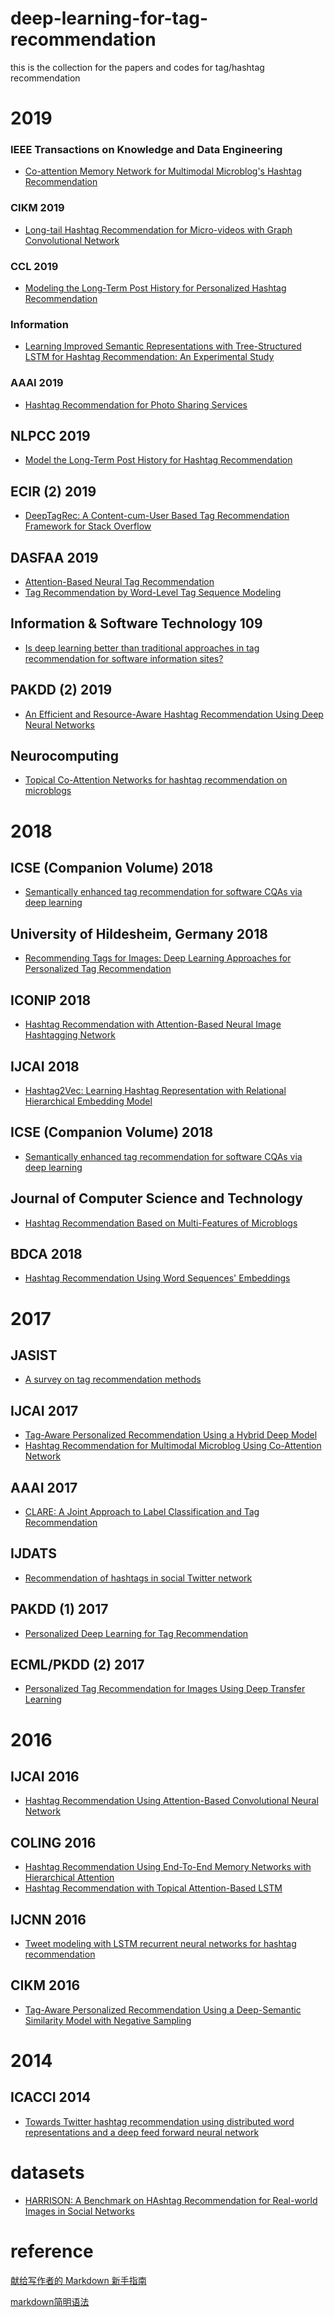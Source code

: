 # deep-learning-for-tag-recommendation
this is the collection for the papers and codes for tag/hashtag recommendation

# 2019

### IEEE Transactions on Knowledge and Data Engineering 

- [Co-attention Memory Network for Multimodal Microblog's Hashtag Recommendation](https://ieeexplore.ieee.org/abstract/document/8784219)

### CIKM 2019

- [Long-tail Hashtag Recommendation for Micro-videos with Graph Convolutional Network](https://dl.acm.org/doi/10.1145/3357384.3357912)

### CCL 2019

- [Modeling the Long-Term Post History for Personalized Hashtag Recommendation](https://link.springer.com/chapter/10.1007%2F978-3-030-32381-3_40)


### Information
- [Learning Improved Semantic Representations with Tree-Structured LSTM for Hashtag Recommendation: An Experimental Study](https://www.mdpi.com/2078-2489/10/4/127)

### AAAI 2019
- [Hashtag Recommendation for Photo Sharing Services](https://aimagazine.org/ojs/index.php/AAAI/article/view/4528)

## NLPCC 2019
- [Model the Long-Term Post History for Hashtag Recommendation](https://link.springer.com/chapter/10.1007%2F978-3-030-32233-5_46)

## ECIR (2) 2019
- [DeepTagRec: A Content-cum-User Based Tag Recommendation Framework for Stack Overflow](https://link.springer.com/chapter/10.1007%2F978-3-030-15719-7_16)

## DASFAA  2019
- [Attention-Based Neural Tag Recommendation](https://link.springer.com/chapter/10.1007%2F978-3-030-18579-4_21)
- [Tag Recommendation by Word-Level Tag Sequence Modeling](https://link.springer.com/chapter/10.1007%2F978-3-030-18590-9_58)

##  Information & Software Technology 109
- [Is deep learning better than traditional approaches in tag recommendation for software information sites?](https://www.sciencedirect.com/science/article/pii/S0950584919300047?via%3Dihub)

## PAKDD (2) 2019
- [An Efficient and Resource-Aware Hashtag Recommendation Using Deep Neural Networks](https://link.springer.com/chapter/10.1007%2F978-3-030-16145-3_12)

## Neurocomputing
- [Topical Co-Attention Networks for hashtag recommendation on microblogs](https://www.sciencedirect.com/science/article/pii/S0925231218314012?via%3Dihub)

# 2018
## ICSE (Companion Volume) 2018
- [Semantically enhanced tag recommendation for software CQAs via deep learning](https://dl.acm.org/citation.cfm?doid=3183440.3194977)

## University of Hildesheim, Germany 2018
- [Recommending Tags for Images: Deep Learning Approaches for Personalized Tag Recommendation](https://hildok.bsz-bw.de/frontdoor/index/index/docId/881)

## ICONIP 2018
- [Hashtag Recommendation with Attention-Based Neural Image Hashtagging Network](https://link.springer.com/chapter/10.1007%2F978-3-030-04179-3_5)

## IJCAI 2018
- [Hashtag2Vec: Learning Hashtag Representation with Relational Hierarchical Embedding Model](https://www.ijcai.org/proceedings/2018/480)

## ICSE (Companion Volume) 2018
- [Semantically enhanced tag recommendation for software CQAs via deep learning](https://dl.acm.org/citation.cfm?doid=3183440.3194977)
## Journal of Computer Science and Technology
- [Hashtag Recommendation Based on Multi-Features of Microblogs](https://link.springer.com/article/10.1007%2Fs11390-018-1851-2)
## BDCA 2018
- [Hashtag Recommendation Using Word Sequences' Embeddings](https://link.springer.com/chapter/10.1007%2F978-3-319-96292-4_11)

# 2017

## JASIST
- [A survey on tag recommendation methods](http://onlinelibrary.wiley.com/doi/10.1002/asi.23736/abstract;jsessionid=FBF97B408AC87EEE815AEA6EF3615A81.f04t02)

##  IJCAI 2017
- [Tag-Aware Personalized Recommendation Using a Hybrid Deep Model](https://www.ijcai.org/proceedings/2017/446)
- [Hashtag Recommendation for Multimodal Microblog Using Co-Attention Network](https://www.ijcai.org/proceedings/2017/478)


## AAAI 2017
- [CLARE: A Joint Approach to Label Classification and Tag Recommendation](https://aaai.org/ocs/index.php/AAAI/AAAI17/paper/view/14239)

##  IJDATS
- [Recommendation of hashtags in social Twitter network](http://www.inderscience.com/offer.php?id=86631)

## PAKDD (1) 2017
- [Personalized Deep Learning for Tag Recommendation](https://link.springer.com/chapter/10.1007%2F978-3-319-57454-7_15)

## ECML/PKDD (2) 2017
- [Personalized Tag Recommendation for Images Using Deep Transfer Learning](https://link.springer.com/chapter/10.1007%2F978-3-319-71246-8_43)

# 2016
## IJCAI 2016
- [Hashtag Recommendation Using Attention-Based Convolutional Neural Network](http://www.ijcai.org/Abstract/16/395)

## COLING 2016
- [Hashtag Recommendation Using End-To-End Memory Networks with Hierarchical Attention](http://aclweb.org/anthology/C/C16/C16-1090.pdf)
- [Hashtag Recommendation with Topical Attention-Based LSTM](http://aclweb.org/anthology/C/C16/C16-1284.pdf)
## IJCNN 2016
- [Tweet modeling with LSTM recurrent neural networks for hashtag recommendation](http://ieeexplore.ieee.org/document/7727385/)
##  CIKM 2016
- [Tag-Aware Personalized Recommendation Using a Deep-Semantic Similarity Model with Negative Sampling](https://dl.acm.org/citation.cfm?doid=2983323.2983874)

# 2014
##  ICACCI 2014
- [Towards Twitter hashtag recommendation using distributed word representations and a deep feed forward neural network](http://ieeexplore.ieee.org/document/6968557/?arnumber=6968557&tag=1)

# datasets
- [HARRISON: A Benchmark on HAshtag Recommendation for Real-world Images in Social Networks](https://arxiv.org/abs/1605.05054)

# reference 
[献给写作者的 Markdown 新手指南][1]

[markdown简明语法][2]

[1]:https://www.jianshu.com/p/q81RER
[2]:https://www.cnblogs.com/back-man/p/5012746.html


